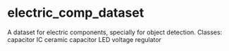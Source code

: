 # electric_comp_dataset
A dataset for electric components, specially for object detection.
Classes:
capacitor
IC
ceramic capacitor
LED
voltage regulator
